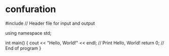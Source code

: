# confuration
#include <iostream>  // Header file for input and output

using namespace std;

int main() {
    cout << "Hello, World!" << endl;  // Print Hello, World!
    return 0;  // End of program
}
